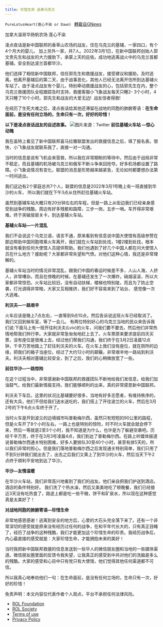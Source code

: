 ```yaml
---
title: 珍惜生命 逃离乌克兰
---
```

`PureLotusHeart(莲心不染 or Dawn）` [轉載自GNews](https://gnews.org/zh-hans/2104284/)

加拿大温哥华扬帆农场 莲心不染

凌点夜话是新中国联邦的香草山农场的战友，住在乌克兰的基辅，一家四口，有个4个月大的婴儿， 加上另外一家，共7人。2022年3月1日，在新中国联邦创始人郭文贵先生和战友的大力援助下，承蒙上天的庇佑，成功地逃离战火中的乌克兰首都基辅，安全到达波兰首都华沙。

他们选择了相信新中国联邦，信任郭先生和救援战友，接受建议和援助，及时逃离。他离开基辅后的第二天，由于战事恶化，其他人已经无法离开住所到达基辅火车站了。由于凌点战友有个婴儿，特别牵动救援战友的心，包括郭先生在内，整个乌克兰救援团队全程跟踪及时支持，救援客服小飞象战友每天只睡2- 3个小时，4天只睡了10个小时。郭先生和战友的大爱无边!  战友信者得救!

在经历了生死大难之后，凌点夜话给其他还滞留在战地的同胞的肺腑寄语：**在生命面前，是没有任何立场的，生命只有一次，好好的珍惜！**

**以下是凌点夜话战友的自述故事。**
![](https://assets.gnews.org/wp-content/uploads/2022/03/twitter.jpg)图片来源：Twitter
**前往基辅火车站 —惊心动魄**

我在盖特上看见了新中国联邦喜马拉雅联盟发出的救援信息之后，填了报名表。很快，小飞象战友就联系我了，直接一对一沟通。

当时的信息是说有飞机会来营救，所以我在非常期盼的等待中。然后由于战局非常不稳定，而且基辅的机场被乌克兰和俄军不断斗争来回抢夺。好多机场都设置了路障。小飞象说情况有变化，联盟的消息是形势越来越紧急，无论如何都要想办法第一时间逃出。

我们这边有2个家庭总共7个人，联盟的信息是2022年3月1号晚上有一班直接到华沙的火车， 所以我们就在下午3点从住所赶往基辅火车站。

虽然到基辅车站大概只有20分钟左右的车程，但是一路上从街边我们已经亲身感受到战争的残酷，周边有好多残骸和路障，三步一岗，五步一哨。车开得非常艰难。终于突破层层关卡，到达基辅火车站。

**基辅火车站—一片混乱**

我们不会说这个乌克兰语，语言不通，原来看到有信息说中国大使馆有高级参赞在那边帮助中国同胞塔乘火车离开，我们就在火车站到处找，1楼2楼到处找，根本就没有看到任何大使馆人员提供帮助。我们也遇到了好几个中国人都在问大使馆人员在什么地方？援助呢？大家都非常失望和气愤。对他们这种心情，我还是非常理解的。

基辅火车站当时的情况非常混乱，跟我们中国的春运时候差不多，人山人海，人挤人，非常嘈杂。而且在傍晚的时候，在基辅还发生了一次爆炸，硝烟滚滚，所以大家都非常惊恐。火车站比较旧，没有自动扶梯，楼梯也特别陡，而且为了防止空袭，灯光调得非常暗，大家又互相推挤，我们好不容易来到了站台， 感觉像一次大逃难。

**利沃夫—一路艰辛**

火车应该是晚上7点左右，一直等到9点10点，然后告诉说这班火车已经取消了。我们又回到候车室，等了一会儿。 有两位特别好心的乌克兰当地的民众来告诉我们说:下面马上有一班开往利沃夫(Lviv)的火车，问我们要不要去。然后他们非常热情地帮我们拎行李。大家就非常急匆匆地赶上去了。火车票原来要求提前四天买票，没有座位是很难上去，经过他们帮我们沟通，我们终于在3月2日凌晨12点钟，千辛万苦地踏上了赶往利沃夫的火车。在火车上我们没有座位，就在厕所的边缘，把我们的箱子当座位，经过了大约12小时的颠簸，非常艰辛地一路站到利沃夫。利沃夫相对基辅比较安全，到了之后，我们的心稍微放宽了一些。

**前往华沙—一路惊险**

在这个过程当中，非常感谢新中国联邦的救援团队不断地给我们发信息，给我们加油鼓气，给我们最新情报支持。我们能够顺利的出来，真的非常感恩新中国联邦。

利沃夫下车后，这里的状况比基辅要好很多，当地有好多志愿者，有维持秩序的，还有大兵，他们不但给我们送水送吃的，我们搭上了开往波兰的火车，然后在3月2号的下午6点火车终于开了。

当时火车是开到波兰的边境城市叫普勒梅尔西，虽然只有短短的90公里的路程，但是火车开了8个小时左右。一路上也是特别的惊险，时不时火车就会就会停下来，然后一等就是2至3个小时，我不知道是为什么，也许是为了躲避空袭吧。历经千辛万苦，终于在3月3号凌晨4点，我们到达了普勒梅尔西。在路上听媒体报道说普勒梅尔西通关特别困难，好多人要排队30至40个小时，甚至有排5天的，所以我们非常的担心。但是我们落地普勒梅尔西之后发现通关特别简单，我们只用了不到5分钟我们就出去了，出去之后我们又乘上了到华沙的火车，然后当天下午2点终于顺利平安地到达了华沙。

**华沙—友情温暖**

在华沙火车站，我们非常高兴地看到了我们的战友。他们亲自把我们护送到酒店。酒店的条件特别好。 我们洗了个热水澡，然后又美美地吃了顿晚餐，我们已经接近3天没有吃热食了，路途上都是吃一些干粮，饼干和矿泉水，所以现在这种感觉真是太美好了！

**对战地同胞的肺腑寄语—珍惜生命**

非常地感恩感谢！逃离到安全的地方后，心里的大石头完全落下来了。还有一个非常深切的感受就是原来没有经历过任何的战争，在和平年代长大的，只有真正目睹了，经历了战争的这种残酷，我们才能更加这个珍惜生命的珍贵。我经历战争后，内心最直接的感受就是：大家珍惜生命，才能拥抱未来的美好！

当时我把新中国联邦救援的信息发送到一些华人的微信朋友圈和当地的一些媒体渠道。微信朋友圈里面的反馈令我失望，让我真正的感受到中共对他们的洗脑是多么的残酷。大家的感受和心目中只有党只有大使馆，他们觉得其他任何渠道都不可信。

所以我真心地奉劝他们一句：在生命面前，是没有任何立场的，生命只有一次，好好的珍惜！

 

免责声明：本文内容仅代表作者个人观点，平台不承担任何法律风险。

- [ROL Foundation](https://rolfoundation.org/)
- [ROL Society](https://rolsociety.org/)
- [Terms of use](https://gnews.org/terms-of-use-3/)
- [Privacy Policy](https://gnews.org/privacy-policy/)
